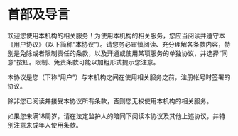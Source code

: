# 首部及导言

欢迎您使用本机构的相关服务！为使用本机构的相关服务，您应当阅读并遵守本《用户协议》（以下简称“本协议”）。请您务必审慎阅读、充分理解各条款内容，特别是免除或者限制责任的条款，以及开通或使用某项服务的单独协议，并选择“同意”按钮。限制、免责条款可能以加粗形式提示您注意。

本协议是您（下称“用户”）与本机构之间在使用相关服务之前，注册帐号时签署的协议。

除非您已阅读并接受本协议所有条款，否则您无权使用本机构的相关服务。

如果您未满18周岁，请在法定监护人的陪同下阅读本协议及其他上述协议，并特别注意未成年人使用条款。

